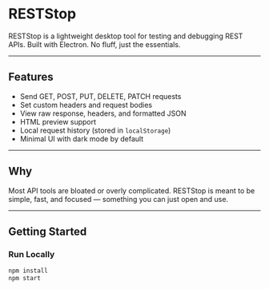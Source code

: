 # RESTStop

RESTStop is a lightweight desktop tool for testing and debugging REST APIs. Built with Electron. No fluff, just the essentials.

---

## Features

- Send GET, POST, PUT, DELETE, PATCH requests
- Set custom headers and request bodies
- View raw response, headers, and formatted JSON
- HTML preview support
- Local request history (stored in `localStorage`)
- Minimal UI with dark mode by default

---

## Why

Most API tools are bloated or overly complicated. RESTStop is meant to be simple, fast, and focused — something you can just open and use.

---

## Getting Started

### Run Locally

```bash
npm install
npm start
```